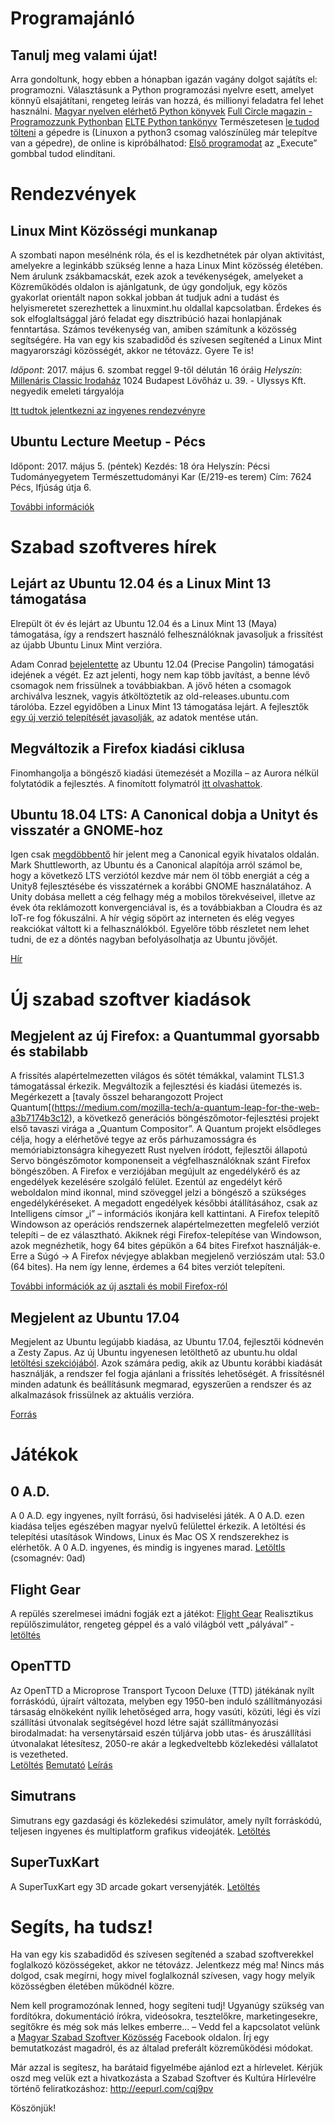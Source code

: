 # Programajánló

## Tanulj meg valami újat!

Arra gondoltunk, hogy ebben a hónapban igazán vagány dolgot sajátíts el: programozni. Választásunk a Python programozási nyelvre esett, amelyet könnyű elsajátítani, rengeteg leírás van hozzá, és millionyi feladatra fel lehet használni.
[Magyar nyelven elérhető Python könyvek](https://wiki.python.org/moin/HungarianPythonBooks)
[Full Circle magazin - Programozzunk Pythonban](http://fullcircle.hu/category/sorozatok/python-sorozatok/page/2/)
[ELTE Python tankönyv](http://nyelvek.inf.elte.hu/leirasok/Python/index.php?chapter=2)
Természetesen [le tudod tölteni](https://www.python.org/ftp/python/3.5.3/python-3.5.3-amd64-webinstall.exe) a gépedre is (Linuxon a python3 csomag valószínüleg már telepítve van a gépedre), de online is kipróbálhatod:
[Első programodat](https://www.tutorialspoint.com/execute_python3_online.php) az „Execute” gombbal tudod elindítani.

# Rendezvények

## Linux Mint Közösségi munkanap

A szombati napon mesélnénk róla, és el is kezdhetnétek pár olyan aktivitást, amelyekre a leginkább szükség lenne a haza Linux Mint közösség életében. Nem árulunk zsákbamacskát, ezek azok a tevékenységek, amelyeket a Közreműködés oldalon is ajánlgatunk, de úgy gondoljuk, egy közös gyakorlat orientált napon sokkal jobban át tudjuk adni a tudást és helyismeretet szerezhettek a linuxmint.hu oldallal kapcsolatban. Érdekes és sok elfoglaltsággal járó feladat egy disztribúció hazai honlapjának fenntartása. Számos tevékenység van, amiben számítunk a közösség segítségére. Ha van egy kis szabadidőd és szívesen segítenéd a Linux Mint magyarországi közösségét, akkor ne tétovázz. Gyere Te is!

*Időpont*: 2017. május 6. szombat reggel 9-től délután 16 óráig
*Helyszín*: [Millenáris Classic Irodaház](https://www.openstreetmap.org/way/268362233#map=17/47.51057/19.02488) 1024 Budapest Lövőház u. 39. - Ulyssys Kft. negyedik emeleti tárgyalója

[Itt tudtok jelentkezni az ingyenes rendezvényre](https://linuxmintmunkanap.eventbrite.com/?s=75645875)

## Ubuntu Lecture Meetup - Pécs

Időpont: 2017. május 5. (péntek)
Kezdés: 18 óra
Helyszín: Pécsi Tudományegyetem Természettudományi Kar (E/219-es terem)
Cím: 7624 Pécs, Ifjúság útja 6.

[További információk](http://ubuntu.hu/node/43131)

# Szabad szoftveres hírek

## Lejárt az Ubuntu 12.04 és a Linux Mint 13 támogatása

Elrepült öt év és lejárt az Ubuntu 12.04 és a Linux Mint 13 (Maya) támogatása, így a rendszert használó felhesználóknak javasoljuk a frissítést az újabb Ubuntu Linux Mint verzióra.

Adam Conrad [bejelentette](https://lists.ubuntu.com/archives/ubuntu-announce/2017-April/000221.html) az Ubuntu 12.04 (Precise Pangolin) támogatási idejének a végét. Ez azt jelenti, hogy nem kap több javítást, a benne lévő csomagok nem frissülnek a továbbiakban. A jövő héten a csomagok archiválva lesznek, vagyis átköltöztetik az old-releases.ubuntu.com tárolóba.
Ezzel egyidőben a Linux Mint 13 támogatása lejárt. A fejlesztők [egy új verzió telepítését javasolják](https://forums.linuxmint.com/viewtopic.php?t=241166), az adatok mentése után.

## Megváltozik a Firefox kiadási ciklusa

Finomhangolja a böngésző kiadási ütemezését a Mozilla – az Aurora nélkül folytatódik a fejlesztés. A finomított folymatról [itt olvashattok](https://itcafe.hu/hir/mozilla_firefox_kiadasi_ciklus.html).

## Ubuntu 18.04 LTS: A Canonical dobja a Unityt és visszatér a GNOME-hoz

Igen csak [megdöbbentő](https://insights.ubuntu.com/2017/04/05/growing-ubuntu-for-cloud-and-iot-rather-than-phone-and-convergence/) hír jelent meg a Canonical egyik hivatalos oldalán. Mark Shuttleworth, az Ubuntu és a Canonical alapítója arról számol be, hogy a következő LTS verziótól kezdve már nem öl több energiát a cég a Unity8 fejlesztésébe és visszatérnek a korábbi GNOME használatához. A Unity dobása mellett a cég felhagy még a mobilos törekvéseivel, illetve az évek óta reklámozott konvergenciával is, és a továbbiakban a Cloudra és az IoT-re fog fókuszálni. A hír végig söpört az interneten és elég vegyes reakciókat váltott ki a felhasználókból. Egyelőre több részletet nem lehet tudni, de ez a döntés nagyban befolyásolhatja az Ubuntu jövőjét.

[Hír](http://ubuntu.hu/node/43054 )

# Új szabad szoftver kiadások

## Megjelent az új Firefox: a Quantummal gyorsabb és stabilabb

A frissítés alapértelmezetten világos és sötét témákkal, valamint TLS1.3 támogatással érkezik. Megváltozik a fejlesztési és kiadási ütemezés is.
Megérkezett a [tavaly ősszel beharangozott Project Quantum[(https://medium.com/mozilla-tech/a-quantum-leap-for-the-web-a3b7174b3c12), a következő generációs böngészőmotor-fejlesztési projekt első tavaszi virága a „Quantum Compositor”. A Quantum projekt elsődleges célja, hogy a elérhetővé tegye az erős párhuzamosságra és memóriabiztonságra kihegyezett Rust nyelven íródott, fejlesztői állapotú Servo böngészőmotor komponenseit a végfelhasználóknak szánt Firefox böngészőben.
A Firefox e verziójában megújult az engedélykérő és az engedélyek kezelésére szolgáló felület. Ezentúl az engedélyt kérő weboldalon mind ikonnal, mind szöveggel jelzi a böngésző a szükséges engedélykéréseket. A megadott engedélyek későbbi átállításához, csak az Intelligens címsor „i” – információs ikonjára kell kattintani.
A Firefox telepítő Windowson az operációs rendszernek alapértelmezetten megfelelő verziót telepíti – de ez választható. Akiknek régi Firefox-telepítése van Windowson, azok megnézhetik, hogy 64 bites gépükön a 64 bites Firefxot használják-e. Erre a Súgó → A Firefox névjegye ablakban megjelenő verziószám utal: 53.0 (64 bites). Ha nem így lenne, érdemes a 64 bites verziót telepíteni.

[További információk az új asztali és mobil Firefox-ról](https://itcafe.hu/hir/megjelent_az_uj_firefox_a_quantummal_gyorsabb_es_s.html)

## Megjelent az Ubuntu 17.04

Megjelent az Ubuntu legújabb kiadása, az Ubuntu 17.04, fejlesztői kódnevén a Zesty Zapus. Az új Ubuntu ingyenesen letölthető az ubuntu.hu oldal [letöltési szekciójából](http://ubuntu.hu/letoltes). Azok számára pedig, akik az Ubuntu korábbi kiadását használják, a rendszer fel fogja ajánlani a frissítés lehetőségét. A frissítésnél minden adatunk és beállításunk megmarad, egyszerűen a rendszer és az alkalmazások frissülnek az aktuális verzióra.

[Forrás](http://ubuntu.hu/ubuntu1704)

# Játékok

## 0 A.D.

A 0 A.D. egy ingyenes, nyílt forrású, ősi hadviselési játék. A 0 A.D. ezen kiadása teljes egészében magyar nyelvű felülettel érkezik. A letöltési és telepítési utasítások Windows, Linux és Mac OS X rendszerekhez is elérhetők. A 0 A.D. ingyenes, és mindig is ingyenes marad. [Letöltls](https://play0ad.com/download/) (csomagnév: 0ad)

## Flight Gear

A repülés szerelmesei imádni fogják ezt a játékot: [Flight Gear](http://www.flightgear.org/about/) Realisztikus repülőszimulátor, rengeteg géppel és a való világból vett „pályával” - [letöltés](http://www.flightgear.org/download/)

## OpenTTD

Az OpenTTD a Microprose Transport Tycoon Deluxe (TTD) játékának nyílt forráskódú, újraírt változata, melyben egy 1950-ben induló szállítmányozási társaság elnökeként nyílik lehetőséged arra, hogy vasúti, közúti, légi és vízi szállítási útvonalak segítségével hozd létre saját szállítmányozási birodalmadat: ha versenytársaid eszén túljárva jobb utas- és áruszállítási útvonalakat létesítesz, 2050-re akár a legkedveltebb közlekedési vállalatot is vezetheted.  
[Letöltés](https://www.openttd.org/en/download-stable) [Bemutató](https://wiki.openttd.org/OpenTTD/Hu) [Leírás](https://wiki.openttd.org/Oktat%C3%A1s/J%C3%A1t%C3%A9k_Kezdete/Hu)

## Simutrans

Simutrans egy gazdasági és közlekedési szimulátor, amely nyílt forráskódú, teljesen ingyenes és multiplatform grafikus videojáték. [Letöltés](https://www.simutrans.com/en/download/)

## SuperTuxKart

A SuperTuxKart egy 3D arcade gokart versenyjáték. [Letöltés](https://supertuxkart.net/Main_Page)




# Segíts, ha tudsz!

Ha van egy kis szabadidőd és szívesen segítenéd a szabad szoftverekkel foglalkozó közösségeket, akkor ne tétovázz. Jelentkezz még ma! Nincs más dolgod, csak megírni, hogy mivel foglalkoznál szívesen, vagy hogy melyik közösségben életében működnél közre.

Nem kell programozónak lenned, hogy segíteni tudj! Ugyanúgy szükség van fordítókra, dokumentáció írókra, videósokra, tesztelőkre, marketingesekre, segítőkre és még sok más lelkes emberre... – Vedd fel a kapcsolatot velünk a [Magyar Szabad Szoftver Közösség](https://www.facebook.com/groups/szabadszoftver) Facebook oldalon. Írj egy bemutatkozást magadról, és az általad preferált közreműködési módokat.

Már azzal is segítesz, ha barátaid figyelmébe ajánlod ezt a hírlevelet. Kérjük oszd meg velük ezt a hivatkozásta a Szabad Szoftver és Kultúra Hírlevélre történő feliratkozáshoz: http://eepurl.com/cqj9pv

Köszönjük!

